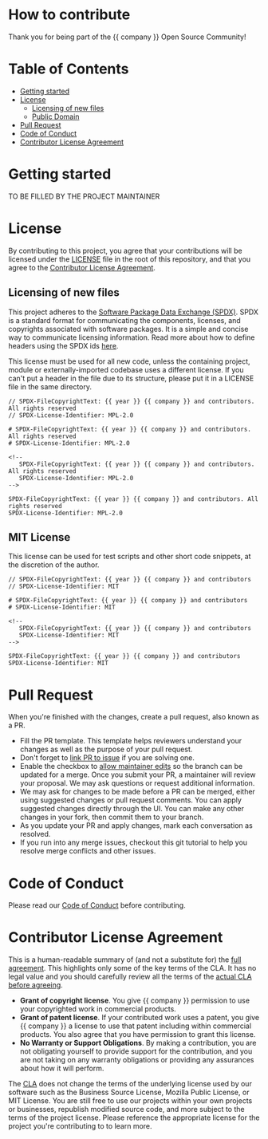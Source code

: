 # How to contribute

Thank you for being part of the {{ company }} Open Source Community!

# Table of Contents

- [Getting started](#getting-started)
- [License](#license)
  - [Licensing of new files](#licensing-of-new-files)
  - [Public Domain](#public-domain)
- [Pull Request](#pull-request)
- [Code of Conduct](#code-of-conduct)
- [Contributor License Agreement](#contributor-license-agreement)

# Getting started

TO BE FILLED BY THE PROJECT MAINTAINER

# License

By contributing to this project, you agree that your contributions will be licensed under the [LICENSE](../LICENSE) file in the root of this repository, and that you agree to the [Contributor License Agreement](#contributor-license-agreement).

## Licensing of new files

This project adheres to the [Software Package Data Exchange (SPDX)](https://spdx.dev/). SPDX is a standard format for communicating the components, licenses, and copyrights associated with software packages. It is a simple and concise way to communicate licensing information. Read more about how to define headers using the SPDX ids [here](https://spdx.dev/learn/handling-license-info/).

This license must be used for all new code, unless the containing project, module or externally-imported codebase uses a different license. If you can't put a header in the file due to its structure, please put it in a LICENSE file in the same directory.

```
// SPDX-FileCopyrightText: {{ year }} {{ company }} and contributors. All rights reserved
// SPDX-License-Identifier: MPL-2.0

# SPDX-FileCopyrightText: {{ year }} {{ company }} and contributors. All rights reserved
# SPDX-License-Identifier: MPL-2.0

<!--
   SPDX-FileCopyrightText: {{ year }} {{ company }} and contributors. All rights reserved
   SPDX-License-Identifier: MPL-2.0
-->

SPDX-FileCopyrightText: {{ year }} {{ company }} and contributors. All rights reserved
SPDX-License-Identifier: MPL-2.0
```

## MIT License

This license can be used for test scripts and other short code snippets, at the discretion of the author.

```
// SPDX-FileCopyrightText: {{ year }} {{ company }} and contributors
// SPDX-License-Identifier: MIT

# SPDX-FileCopyrightText: {{ year }} {{ company }} and contributors
# SPDX-License-Identifier: MIT

<!--
   SPDX-FileCopyrightText: {{ year }} {{ company }} and contributors
   SPDX-License-Identifier: MIT
-->

SPDX-FileCopyrightText: {{ year }} {{ company }} and contributors
SPDX-License-Identifier: MIT
```

# Pull Request
When you're finished with the changes, create a pull request, also known as a PR.

* Fill the PR template. This template helps reviewers understand your changes as well as the purpose of your pull request.
* Don't forget to [link PR to issue](https://docs.github.com/en/issues/tracking-your-work-with-issues/using-issues/linking-a-pull-request-to-an-issue) if you are solving one.
* Enable the checkbox to [allow maintainer edits](https://docs.github.com/en/pull-requests/collaborating-with-pull-requests/working-with-forks/allowing-changes-to-a-pull-request-branch-created-from-a-fork) so the branch can be updated for a merge. Once you submit your PR, a maintainer will review your proposal. We may ask questions or request additional information.
* We may ask for changes to be made before a PR can be merged, either using suggested changes or pull request comments. You can apply suggested changes directly through the UI. You can make any other changes in your fork, then commit them to your branch.
* As you update your PR and apply changes, mark each conversation as resolved.
* If you run into any merge issues, checkout this git tutorial to help you resolve merge conflicts and other issues.

# Code of Conduct

Please read our [Code of Conduct](../.github/CODE_OF_CONDUCT.md) before contributing.

# Contributor License Agreement

This is a human-readable summary of (and not a substitute for) the [full agreement](./CLA.md). This highlights only some of the key terms of the CLA. It has no legal value and you should carefully review all the terms of the [actual CLA before agreeing](./CLA.md).

* __Grant of copyright license__. You give {{ company }} permission to use your copyrighted work in commercial products.
* __Grant of patent license__. If your contributed work uses a patent, you give {{ company }} a license to use that patent including within commercial products. You also agree that you have permission to grant this license.
* __No Warranty or Support Obligations__. By making a contribution, you are not obligating yourself to provide support for the contribution, and you are not taking on any warranty obligations or providing any assurances about how it will perform.

The [CLA](./CLA.md) does not change the terms of the underlying license used by our software such as the Business Source License, Mozilla Public License, or MIT License. You are still free to use our projects within your own projects or businesses, republish modified source code, and more subject to the terms of the project license. Please reference the appropriate license for the project you're contributing to to learn more.
